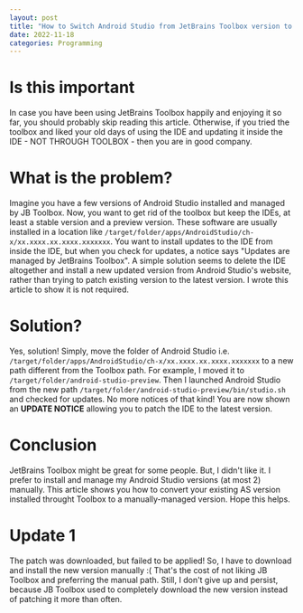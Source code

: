 ```yaml
---
layout: post
title: "How to Switch Android Studio from JetBrains Toolbox version to Standalone Version"
date: 2022-11-18 
categories: Programming
---
```


# Is this important

In case you have been using JetBrains Toolbox happily and enjoying it so far, you should probably skip reading this article.
Otherwise, if you tried the toolbox and liked your old days of using the IDE and updating it inside the IDE - NOT THROUGH TOOLBOX - then you are in good company.

# What is the problem?

Imagine you have a few versions of Android Studio installed and managed by JB Toolbox. Now, you want to get rid of the toolbox but keep the IDEs, at least a stable version 
and a preview version. These software are usually installed in a location like `/target/folder/apps/AndroidStudio/ch-x/xx.xxxx.xx.xxxx.xxxxxxx`. You want to install updates to the IDE from inside the IDE, but when you check for updates, a notice says "Updates are managed by JetBrains Toolbox". A simple solution seems to delete the IDE altogether and install a new updated version from Android Studio's website, rather than trying to patch existing version to the latest version. I wrote this article to show it is not required.

# Solution?
Yes, solution! Simply, move the folder of Android Studio i.e. `/target/folder/apps/AndroidStudio/ch-x/xx.xxxx.xx.xxxx.xxxxxxx` to a new path different from the Toolbox path. For example, I moved it to `/target/folder/android-studio-preview`. Then I launched Android Studio from the new path `/target/folder/android-studio-preview/bin/studio.sh` and checked for updates. No more notices of that kind! You are now shown an **UPDATE NOTICE** allowing you to patch the IDE to the latest version.

# Conclusion
JetBrains Toolbox might be great for some people. But, I didn't like it. I prefer to install and manage my Android Studio versions (at most 2) manually. 
This article shows you how to convert your existing AS version installed throught Toolbox to a manually-managed version.
Hope this helps.



# Update 1
The patch was downloaded, but failed to be applied! So, I have to download and install the new version manually :( That's the cost of not liking JB Toolbox and preferring the manual path. Still, I don't give up and persist, because JB Toolbox used to completely download the new version instead of patching it more than often.
